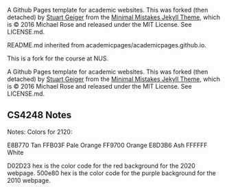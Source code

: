 A Github Pages template for academic websites. This was forked (then detached) by [Stuart Geiger](https://github.com/staeiou) from the [Minimal Mistakes Jekyll Theme](https://mmistakes.github.io/minimal-mistakes/), which is © 2016 Michael Rose and released under the MIT License. See LICENSE.md.

README.md inherited from academicpages/academicpages.github.io.  

This is a fork for the course at NUS.  

A Github Pages template for academic websites. This was forked (then detached) by [Stuart Geiger](https://github.com/staeiou) from the [Minimal Mistakes Jekyll Theme](https://mmistakes.github.io/minimal-mistakes/), which is © 2016 Michael Rose and released under the MIT License. See LICENSE.md.

## CS4248 Notes

Notes:
Colors for 2120:

E8B770 Tan
FFB03F Pale Orange
FF9700 Orange
E8D3B6 Ash
FFFFFF White

D02D23 hex is the color code for the red background for the 2020 webpage.
500e80 hex is the color code for the purple background for the 2010 webpage.

